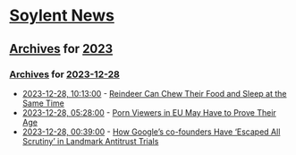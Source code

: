 # [Soylent News](../../../README.md)

## [Archives](../../index.md) for [2023](../index.md)

### [Archives](../../index.md) for [2023-12-28](index.md)

* [2023-12-28, 10:13:00](https://soylentnews.org/article.pl?sid=23/12/27/0336257&from=rss) - [Reindeer Can Chew Their Food and Sleep at the Same Time](https://soylentnews.org/article.pl?sid=23/12/27/0336257&from=rss)
* [2023-12-28, 05:28:00](https://soylentnews.org/article.pl?sid=23/12/27/0315227&from=rss) - [Porn Viewers in EU May Have to Prove Their Age](https://soylentnews.org/article.pl?sid=23/12/27/0315227&from=rss)
* [2023-12-28, 00:39:00](https://soylentnews.org/article.pl?sid=23/12/26/2310234&from=rss) - [How Google’s co-founders Have ‘Escaped All Scrutiny’ in Landmark Antitrust Trials](https://soylentnews.org/article.pl?sid=23/12/26/2310234&from=rss)
